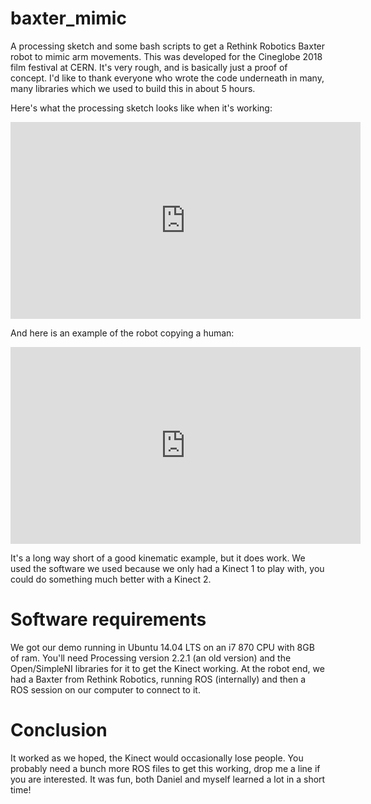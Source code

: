 # baxter_mimic
A processing sketch and some bash scripts to get a Rethink Robotics Baxter robot to mimic arm movements.
This was developed for the Cineglobe 2018 film festival at CERN. It's very rough, and is basically just a proof of concept. 
I'd like to thank everyone who wrote the code underneath in many, many libraries which we used to build this in about 5 hours.

Here's what the processing sketch looks like when it's working:
<iframe width="560" height="315" src="https://www.youtube.com/embed/WJ7nlJ3kOXQ" frameborder="0" allow="autoplay; encrypted-media" allowfullscreen></iframe>

And here is an example of the robot copying a human:
<iframe width="560" height="315" src="https://www.youtube.com/embed/X5iLGqhf2Kw" frameborder="0" allow="autoplay; encrypted-media" allowfullscreen></iframe>

It's a long way short of a good kinematic example, but it does work. We used the software we used because we only had a Kinect 1 to play with, you could do something much better with a Kinect 2.

# Software requirements
We got our demo running in Ubuntu 14.04 LTS on an i7 870 CPU with 8GB of ram.
You'll need Processing version 2.2.1 (an old version) and the Open/SimpleNI libraries for it to get the Kinect working.
At the robot end, we had a Baxter from Rethink Robotics, running ROS (internally) and then a ROS session on our computer to connect to it.

# Conclusion
It worked as we hoped, the Kinect would occasionally lose people. 
You probably need a bunch more ROS files to get this working, drop me a line if you are interested.
It was fun, both Daniel and myself learned a lot in a short time!

